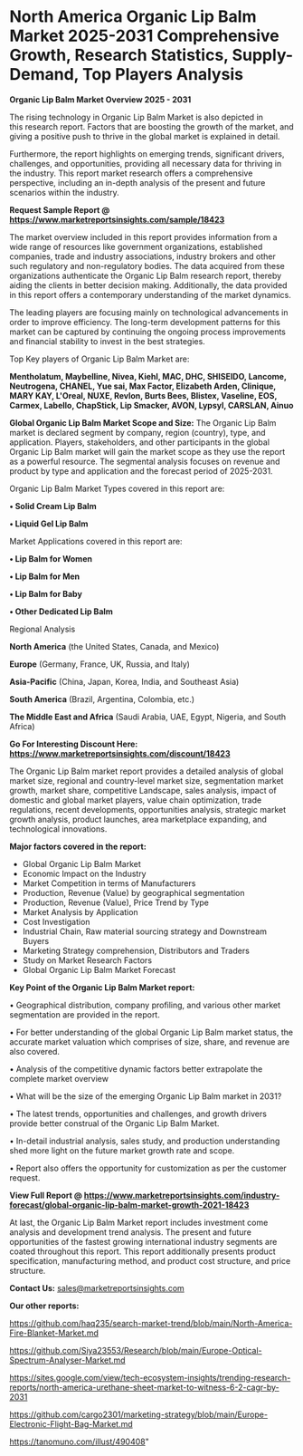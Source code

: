 # North America Organic Lip Balm Market 2025-2031 Comprehensive Growth, Research Statistics, Supply-Demand,  Top Players Analysis

<Strong> Organic Lip Balm Market Overview 2025 - 2031</strong>

The rising technology in Organic Lip Balm Market is also depicted in this research report. Factors that are boosting the growth of the market, and giving a positive push to thrive in the global market is explained in detail.

Furthermore, the report highlights on emerging trends, significant drivers, challenges, and opportunities, providing all necessary data for thriving in the industry. This report market research offers a comprehensive perspective, including an in-depth analysis of the present and future scenarios within the industry.

<strong>Request Sample Report @ <a href=https://www.marketreportsinsights.com/sample/18423>https://www.marketreportsinsights.com/sample/18423</a></strong>

The market overview included in this report provides information from a wide range of resources like government organizations, established companies, trade and industry associations, industry brokers and other such regulatory and non-regulatory bodies. The data acquired from these organizations authenticate the Organic Lip Balm research report, thereby aiding the clients in better decision making. Additionally, the data provided in this report offers a contemporary understanding of the market dynamics.

The leading players are focusing mainly on technological advancements in order to improve efficiency. The long-term development patterns for this market can be captured by continuing the ongoing process improvements and financial stability to invest in the best strategies.

Top Key players of Organic Lip Balm Market are:

<strong>Mentholatum, Maybelline, Nivea, Kiehl, MAC, DHC, SHISEIDO, Lancome, Neutrogena, CHANEL, Yue sai, Max Factor, Elizabeth Arden, Clinique, MARY KAY, L'Oreal, NUXE, Revlon, Burts Bees, Blistex, Vaseline, EOS, Carmex, Labello, ChapStick, Lip Smacker, AVON, Lypsyl, CARSLAN, Ainuo</strong>

<strong><b>Global Organic Lip Balm Market Scope and Size:</b></strong>
The Organic Lip Balm market is declared segment by company, region (country), type, and application. Players, stakeholders, and other participants in the global Organic Lip Balm market will gain the market scope as they use the report as a powerful resource. The segmental analysis focuses on revenue and product by type and application and the forecast period of 2025-2031.

Organic Lip Balm Market Types covered in this report are:

<strong>• Solid Cream Lip Balm

• Liquid Gel Lip Balm</strong>

Market Applications covered in this report are:

<strong>• Lip Balm for Women

• Lip Balm for Men

• Lip Balm for Baby

• Other Dedicated Lip Balm</strong> 

Regional Analysis

<strong>North America</strong> (the United States, Canada, and Mexico)

<strong>Europe</strong> (Germany, France, UK, Russia, and Italy)

<strong>Asia-Pacific</strong> (China, Japan, Korea, India, and Southeast Asia)

<strong>South America</strong> (Brazil, Argentina, Colombia, etc.)

<strong>The Middle East and Africa</strong> (Saudi Arabia, UAE, Egypt, Nigeria, and South Africa)

<strong>Go For Interesting Discount Here: <a href=https://www.marketreportsinsights.com/discount/18423>https://www.marketreportsinsights.com/discount/18423</a></strong>

The Organic Lip Balm market report provides a detailed analysis of global market size, regional and country-level market size, segmentation market growth, market share, competitive Landscape, sales analysis, impact of domestic and global market players, value chain optimization, trade regulations, recent developments, opportunities analysis, strategic market growth analysis, product launches, area marketplace expanding, and technological innovations.

<strong><b>Major factors covered in the report:</b></strong>
<ul>
  <li>Global Organic Lip Balm Market </li>
  <li>Economic Impact on the Industry</li>
  <li>Market Competition in terms of Manufacturers</li>
  <li>Production, Revenue (Value) by geographical segmentation</li>
  <li>Production, Revenue (Value), Price Trend by Type</li>
  <li>Market Analysis by Application</li>
  <li>Cost Investigation</li>
  <li>Industrial Chain, Raw material sourcing strategy and Downstream Buyers</li>
  <li>Marketing Strategy comprehension, Distributors and Traders</li>
  <li>Study on Market Research Factors</li>
  <li>Global Organic Lip Balm Market Forecast</li>
</ul>

<strong><b>Key Point of the Organic Lip Balm Market report:</b></strong>

• Geographical distribution, company profiling, and various other market segmentation are provided in the report.

• For better understanding of the global Organic Lip Balm market status, the accurate market valuation which comprises of size, share, and revenue are also covered.

• Analysis of the competitive dynamic factors better extrapolate the complete market overview

• What will be the size of the emerging Organic Lip Balm market in 2031?

• The latest trends, opportunities and challenges, and growth drivers provide better construal of the Organic Lip Balm Market.

• In-detail industrial analysis, sales study, and production understanding shed more light on the future market growth rate and scope.

• Report also offers the opportunity for customization as per the customer request.

<strong><b>View Full Report @ <a href=https://www.marketreportsinsights.com/industry-forecast/global-organic-lip-balm-market-growth-2021-18423>https://www.marketreportsinsights.com/industry-forecast/global-organic-lip-balm-market-growth-2021-18423</a></b></strong>


At last, the Organic Lip Balm Market report includes investment come analysis and development trend analysis. The present and future opportunities of the fastest growing international industry segments are coated throughout this report. This report additionally presents product specification, manufacturing method, and product cost structure, and price structure.

<strong>Contact Us:</strong>
sales@marketreportsinsights.com

<strong>Our other reports:</strong>

<a href=https://github.com/haq235/search-market-trend/blob/main/North-America-Fire-Blanket-Market.md>https://github.com/haq235/search-market-trend/blob/main/North-America-Fire-Blanket-Market.md</a>

<a href=https://github.com/Siya23553/Research/blob/main/Europe-Optical-Spectrum-Analyser-Market.md>https://github.com/Siya23553/Research/blob/main/Europe-Optical-Spectrum-Analyser-Market.md</a>

<a href=https://sites.google.com/view/tech-ecosystem-insights/trending-research-reports/north-america-urethane-sheet-market-to-witness-6-2-cagr-by-2031>https://sites.google.com/view/tech-ecosystem-insights/trending-research-reports/north-america-urethane-sheet-market-to-witness-6-2-cagr-by-2031</a>

<a href=https://github.com/cargo2301/marketing-strategy/blob/main/Europe-Electronic-Flight-Bag-Market.md>https://github.com/cargo2301/marketing-strategy/blob/main/Europe-Electronic-Flight-Bag-Market.md</a>

<a href=https://tanomuno.com/illust/490408>https://tanomuno.com/illust/490408</a>"
